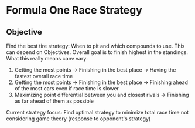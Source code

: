 # Formula One Race Strategy
## Objective
Find the best tire strategy: When to pit and which compounds to use.
This can depend on Objectives. Overall goal is to finish highest in the standings. What this really means canv vary:
1. Getting the most points -> Finishing in the best place -> Having the fastest overall race time
2. Getting the most points -> Finishing in the best place -> Finishing ahead of the most cars even if race time is slower
3. Maximizing point differential between you and closest rivals -> Finishing as far ahead of them as possible

Current strategy focus: Find optimal strategy to minimize total race time not considering game theory (response to opponent's strategy)